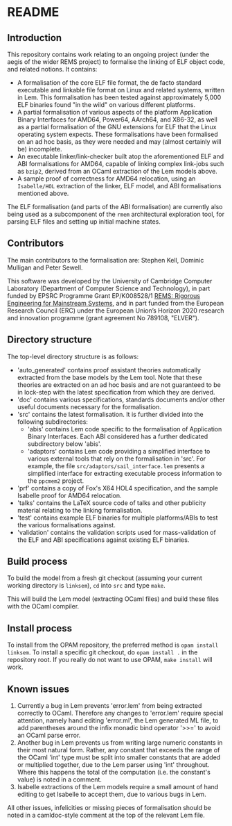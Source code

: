 # README

## Introduction

This repository contains work relating to an ongoing project (under the aegis of
the wider REMS project) to formalise the linking of ELF object code, and related
notions. It contains:

  * A formalisation of the core ELF file format, the de facto standard
    executable and linkable file format on Linux and related systems, written
    in Lem.  This formalisation has been tested against approximately 5,000 ELF
    binaries found "in the wild" on various different platforms.
  * A partial formalisation of various aspects of the platform Application
    Binary Interfaces for AMD64, Power64, AArch64, and X86-32, as well as a
    partial formalisation of the GNU extensions for ELF that the Linux operating
    system expects. These formalisations have been formalised on an ad hoc
    basis, as they were needed and may (almost certainly will be) incomplete.
  * An executable linker/link-checker built atop the aforementioned ELF and ABI
    formalisations for AMD64, capable of linking complex link-jobs such as
    `bzip2`, derived from an OCaml extraction of the Lem models above.
  * A sample proof of correctness for AMD64 relocation, using an `Isabelle/HOL`
    extraction of the linker, ELF model, and ABI formalisations mentioned above.

The ELF formalisation (and parts of the ABI formalisation) are currently also
being used as a subcomponent of the `rmem` architectural exploration tool,
for parsing ELF files and setting up initial machine states.

## Contributors

The main contributors to the formalisation are: Stephen Kell, Dominic Mulligan
and Peter Sewell.

This software was developed by the University of Cambridge Computer
Laboratory (Department of Computer Science and Technology), in part
funded by EPSRC Programme Grant EP/K008528/1 [REMS: Rigorous
Engineering for Mainstream
Systems](http://www.cl.cam.ac.uk/~pes20/rems), and in part funded from
the European Research Council (ERC) under the European Union’s Horizon
2020 research and innovation programme (grant agreement No 789108,
"ELVER").


## Directory structure

The top-level directory structure is as follows:

  * 'auto_generated' contains proof assistant theories automatically extracted
    from the base models by the Lem tool. Note that these theories are extracted
    on an ad hoc basis and are not guaranteed to be in lock-step with the latest
    specification from which they are derived.
  * 'doc' contains various specifications, standards documents and/or other
    useful documents necessary for the formalisation.
  * 'src' contains the latest formalisation. It is further divided into the
    following subdirectories:
      * 'abis' contains Lem code specific to the formalisation of Application
        Binary Interfaces. Each ABI considered has a further dedicated
        subdirectory below 'abis'.
      * 'adaptors' contains Lem code providing a simplified interface to various
        external tools that rely on the formalisation in 'src'. For example, the
        file `src/adaptors/sail_interface.lem` presents a simplified interface
        for extracting executable process information to the `ppcmem2` project.
  * 'prf' contains a copy of Fox's X64 HOL4 specification, and the sample
    Isabelle proof for AMD64 relocation.
  * 'talks' contains the LaTeX source code of talks and other publicity material
    relating to the linking formalisation.
  * 'test' contains example ELF binaries for multiple platforms/ABIs to test the
    various formalisations against.
  * 'validation' contains the validation scripts used for mass-validation of the
    ELF and ABI specifications against existing ELF binaries.

## Build process

To build the model from a fresh git checkout (assuming your current working
directory is `linksem`), `cd` into `src` and type `make`.

This will build the Lem model (extracting OCaml files) and build these files
with the OCaml compiler.

## Install process

To install from the OPAM repository, the preferred method is 
`opam install linksem`. 
To install a specific git checkout, do `opam install .` in the repository root.
If you really do not want to use OPAM, `make install` will work.

## Known issues

  1. Currently a bug in Lem prevents 'error.lem' from being extracted correctly
     to OCaml. Therefore any changes to 'error.lem' require special attention,
     namely hand editing 'error.ml', the Lem generated ML file, to add
     parentheses around the infix monadic bind operator '>>=' to avoid an OCaml
     parse error.
  2. Another bug in Lem prevents us from writing large numeric constants in
     their most natural form. Rather, any constant that exceeds the range of the
     OCaml 'int' type must be split into smaller constants that are added or
     multiplied together, due to the Lem parser using 'int' throughout. Where
     this happens the total of the computation (i.e. the constant's value) is
     noted in a comment.
  3. Isabelle extractions of the Lem models require a small amount of hand
     editing to get Isabelle to accept them, due to various bugs in Lem.

All other issues, infelicities or missing pieces of formalisation should be
noted in a camldoc-style comment at the top of the relevant Lem file.
